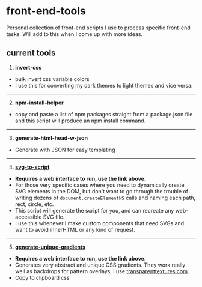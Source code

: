 # front-end-tools

Personal collection of front-end scripts I use to process specific front-end tasks. Will add to this when I come up with more ideas.

## current tools
1. **invert-css**
- bulk invert css variable colors
- I use this for converting my dark themes to light themes and vice versa.

---

2. **npm-install-helper**
- copy and paste a list of npm packages straight from a package.json file and this script will produce an npm install command.

---
  
3. **generate-html-head-w-json**
- Generate <head> with JSON for easy templating

---

4. **[svg-to-script](https://chaseottofy.github.io/svg-to-script/)**
- **Requires a web interface to run, use the link above.**
- For those very specific cases where you need to dynamically create SVG elements in the DOM, but don't want to go through the trouble of writing dozens of `document.createElementNS` calls and naming each path, rect, circle, etc. 
- This script will generate the script for you, and can recreate any web-accessible SVG file.
- I use this whenever I make custom components that need SVGs and want to avoid innerHTML or any kind of request.

---

5. **[generate-unique-gradients](https://codepen.io/chaseottofy/pen/BaGqJKK)**
- **Requires a web interface to run, use the link above.**
- Generates very abstract and unique CSS gradients. They work really well as backdrops for pattern overlays, I use [transparenttextures.com](https://www.transparenttextures.com/).
- Copy to clipboard css
